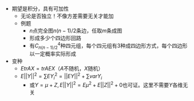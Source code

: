 - 期望是积分，具有可加性
  - 无论是否独立！不像方差需要无关才能加
  - 例题
    - $n$点完全图$n(n-1)/2$条边，任取$m$条成图
    - 形成多少个四边形回路
    - 有$C_{n(n-1)/2}^4$种四元组，每个四元组有3种成四边形方式，每个四边形以一定概率实际形成
- 变种
  - $EtrAX=trAEX$（$A$不随机，$X$随机）
  - $E||Y||^2=\sum EY_i^2=||EY||^2+\sum var Y_i$
    - 或$Y=\mu +Z,E||Y||^2=E\mu^2+E||Z||^2+0$也可证。这里不需要$Y$各维无关